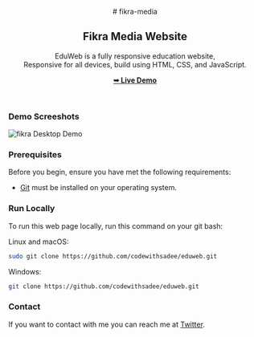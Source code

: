 
<div align="center">
  <br />
# fikra-media
  <h2 align="center">Fikra Media Website</h2>

  EduWeb is a fully responsive education website, <br />Responsive for all devices, build using HTML, CSS, and JavaScript.

  <a href=" https://hind-hisham.github.io/hind-hisham-fikra-media.github.io/"><strong>➥ Live Demo</strong></a>

</div>

<br />

### Demo Screeshots

![fikra Desktop Demo](./pro2.png")

### Prerequisites

Before you begin, ensure you have met the following requirements:

* [Git](https://git-scm.com/downloads "Download Git") must be installed on your operating system.

### Run Locally

To run this web page locally, run this command on your git bash:

Linux and macOS:

```bash
sudo git clone https://github.com/codewithsadee/eduweb.git
```

Windows:

```bash
git clone https://github.com/codewithsadee/eduweb.git
```

### Contact

If you want to contact with me you can reach me at [Twitter](https://www.twitter.com/codewithsadee).
